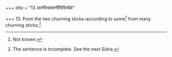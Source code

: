 +++
title = "13 अरणीभ्यामरणीभिरित्येके"

+++
13. From the two churning sticks-according to some[^1] from many churning sticks,[^2]   


[^1]: Not known.  

[^2]: The sentence is incomplete. See the next Sūtra. 
